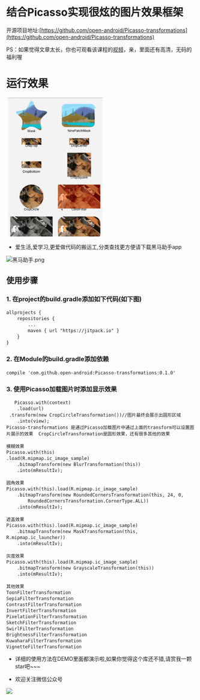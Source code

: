 # 结合Picasso实现很炫的图片效果框架
开源项目地址:[https://github.com/open-android/Picasso-transformations](https://github.com/open-android/Picasso-transformations)

 PS：如果觉得文章太长，你也可观看该课程的[视频](https://www.boxuegu.com/web/html/video.html?courseId=172&sectionId=8a2c9bed5a3a4c7e015a3bbffc6107ed&chapterId=8a2c9bed5a3a4c7e015a3afea6140464&vId=8a2c9bed5a3a4c7e015a3b0482c10627&videoId=A9996ED78AAC2B7B9C33DC5901307461)，亲，里面还有高清，无码的福利喔

# 运行效果
  <img src="art/demo.gif" width="50%">
  
 * 爱生活,爱学习,更爱做代码的搬运工,分类查找更方便请下载黑马助手app


![黑马助手.png](http://upload-images.jianshu.io/upload_images/4037105-f777f1214328dcc4.png?imageMogr2/auto-orient/strip%7CimageView2/2/w/1240)

## 使用步骤
### 1. 在project的build.gradle添加如下代码(如下图)

	allprojects {
	    repositories {
	        ...
	        maven { url "https://jitpack.io" }
	    }
	}
  
### 2. 在Module的build.gradle添加依赖

    compile 'com.github.open-android:Picasso-transformations:0.1.0'
### 3. 使用Picasso加载图片时添加显示效果

	   Picasso.with(context) 
        .load(url) 
	 .transform(new CropCircleTransformation())//图片最终会展示出圆形区域
        .into(view);
	Picasso-transformations 是通过Picasso加载图片中通过上面的transform可以设置图片展示的效果  CropCircleTransformation是圆形效果，还有很多其他的效果
	
	模糊效果
	Picasso.with(this)
	.load(R.mipmap.ic_image_sample)
        .bitmapTransform(new BlurTransformation(this))
        .into(mResultIv);
	
	圆角效果
	Picasso.with(this).load(R.mipmap.ic_image_sample)
        .bitmapTransform(new RoundedCornersTransformation(this, 24, 0, 
            RoundedCornersTransformation.CornerType.ALL))
        .into(mResultIv);
	
	遮盖效果
	Picasso.with(this).load(R.mipmap.ic_image_sample)
        .bitmapTransform(new MaskTransformation(this, R.mipmap.ic_launcher))
        .into(mResultIv);
	
	灰度效果
	Picasso.with(this).load(R.mipmap.ic_image_sample)
        .bitmapTransform(new GrayscaleTransformation(this))
        .into(mResultIv);

	其他效果
	ToonFilterTransformation
	SepiaFilterTransformation
	ContrastFilterTransformation
	InvertFilterTransformation
	PixelationFilterTransformation
	SketchFilterTransformation
	SwirlFilterTransformation
	BrightnessFilterTransformation
	KuwaharaFilterTransformation
	VignetteFilterTransformation


* 详细的使用方法在DEMO里面都演示啦,如果你觉得这个库还不错,请赏我一颗star吧~~~

* 欢迎关注微信公众号

![](http://upload-images.jianshu.io/upload_images/4037105-8f737b5104dd0b5d.png?imageMogr2/auto-orient/strip%7CimageView2/2/w/1240)
